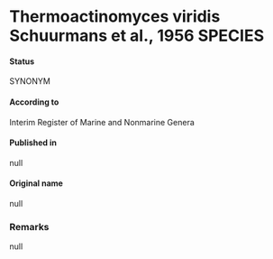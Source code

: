 Thermoactinomyces viridis Schuurmans et al., 1956 SPECIES
=======

#### Status
SYNONYM

#### According to
Interim Register of Marine and Nonmarine Genera

#### Published in
null

#### Original name
null

### Remarks
null